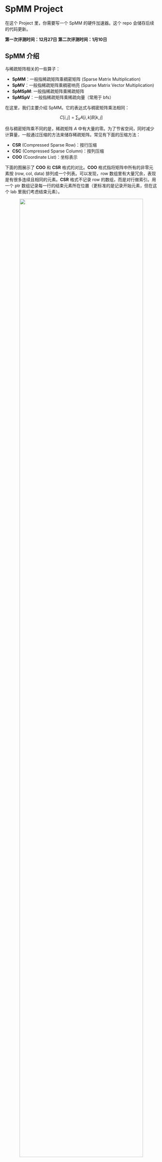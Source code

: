 # SpMM Project

在这个 Project 里，你需要写一个 SpMM 的硬件加速器。这个 repo 会储存后续的代码更新。

**第一次评测时间：12月27日**
**第二次评测时间：1月10日**

## SpMM 介绍

与稀疏矩阵相关的一些算子：

* **SpMM**：一般指稀疏矩阵乘稠密矩阵 (Sparse Matrix Multiplication)
* **SpMV**：一般指稀疏矩阵乘稠密响亮 (Sparse Matrix Vector Multiplication)
* **SpMSpM**: 一般指稀疏矩阵乘稀疏矩阵
* **SpMSpV**：一般指稀疏矩阵乘稀疏向量（常用于 bfs）

在这里，我们主要介绍 SpMM。它的表达式与稠密矩阵乘法相同：

$$
C[i,j] = \sum_{k} A[i,k] B[k, j]
$$

但与稠密矩阵乘不同的是，稀疏矩阵 $A$ 中有大量的零。为了节省空间，同时减少计算量，一般通过压缩的方法来储存稀疏矩阵。常见有下面的压缩方法：

* **CSR** (Compressed Sparse Row)：按行压缩
* **CSC** (Compressed Sparse Column)：按列压缩
* **COO** (Coordinate List)：坐标表示

下面的图展示了 **COO** 和 **CSR** 格式的对比。**COO** 格式指将矩阵中所有的非零元素按 (row, col, data) 排列成一个列表。可以发现，row 数组里有大量冗余，表现是有很多连续且相同的元素。**CSR** 格式不记录 row 的数组，而是对行做索引。用一个 ptr 数组记录每一行的结束元素所在位置（更标准的是记录开始元素，但在这个 lab 里我们考虑结束元素）。

<div align='center'>
<img src='figs/image-2.png' width='90%'/>
</div>

在上图的 **CSR** 格式中，第 i 行的元素的储存在 `ptr[i - 1] + 1 ~ ptr[i]` 的闭区间里。

根据输入格式、矩阵稀疏度的不同，有主要有下面的几类稀疏矩阵乘方法：

* **Row Based**: 每次将稀疏矩阵 $A$ 中的一个数与 $B$ 的一行相乘，适合 $B$ 很宽的场景
* **Inner Product**: 每次将稀疏矩阵 $A$ 的一行与 $B$ 的一列相乘，适合非零元个数适中的场景
* **Outer Product**: 每次将稀疏矩阵 $A$ 的一列与 $B$ 的一行相乘，适合非零元个数极其少的场景

在这个 lab 里我们实现 **Inner Product** 的方法。

## Project 介绍

### 总体介绍

在这个 Project 中，你需要写一个 SpMM 加速器，该加速器能够支持一个 NxN 的稀疏矩阵和一个 NxN 的稠密矩阵的乘法。该加速器的架构如下图所示：

![](figs/image-3.png)

加速器分成 PE 阵列，PE 和 规约单元三个层次。其中，规约单元有上面三种不同的实现方案。完成这个 Project 大致分成三个步骤：

1. **规约单元**：实现一个结构，它能够支持求序列的部分和
2. **PE 单元**：用加法树实现一个 SpMV，计算稀疏矩阵乘以稠密向量
3. **PE 阵列**：将稠密矩阵的每一列分别分给每个 PE，并实现 Buffer/Stationary 等功能，构成一个完整的加速器

### 规约单元

$A$ 矩阵是稀疏的，每一轮读入的 $N$ 个值可能覆盖了多行，如下图所示，当 PE 的宽度为 4 的时候，第一次读入会算出 A 的前两行的结果：

<div align='center'>
<img src='figs/image-4.png' width='60%'>
</div>

此时，不能按照稠密矩阵乘法的方法计算总和，而应该按照每一行计算部分和。为了计算这样的部分和，需要用特殊的结构，比如：

* PfxSum：硬件前缀和，可以计算每个元素结尾的前缀和
* FAN Network：参考论文 [SIGMA: A Sparse and Irregular GEMM Accelerator with Flexible Interconnects for DNN Training](https://doi.org/10.1109/HPCA47549.2020.00015)

在本次 lab 里，规约单元的接口如下所示。其中 `split[i]` 为 1 表示第 i 个元素和 i+1 号元素在不同的行，`out_idx[i]` 表示输出第 i 位的部分和所在的位置。例如，在上图的离子中 `out_idx[1] = 2`，表示输出序列的第 1 个数 `F` 应该对应部分和序列中第 2 个元素，即 `cC` 下面的 `F`。

```verilog
module RedUnit(
    input   logic               clock,
                                reset,
    input   data_t              data[`N-1:0],
    input   logic               split[`N-1:0],
    input   logic [`lgN-1:0]    out_idx[`N-1:0],
    output  data_t              out_data[`N-1:0],
    output  int                 delay
);
```

RedUnit 必须是完全流水线的。也就是说，每个周期给定的输入会在固定一个延迟后输出。在实现中用 `delay` 输出来告诉 testbench 流水线延迟是多少。例如，你可以通过下面的代码来告诉 testbench 其 delay 是 4。

```verilog
assign delay = 4;
```

### PE

PE 将规约单元，内积单元，和相关的胶水逻辑整合到一起，构成一个能计算 SpMV 的基本结构。与 Reduction Unit 不同，PE 将直接接受 CSR 格式的稀疏矩阵作为输入。PE 内部需要实现将 CSR 格式转换成 RedUnit 能够支持的编码的方式。PE 的输入输出接口如下面所示：`lhs_start` 表示左矩阵的开始信号，`rhs` 表示稠密向量。

```verilog
module PE(
    input   logic               clock,
                                reset,
    input   logic               lhs_start,
    input   logic [`dbLgN-1:0]  lhs_ptr [`N-1:0],
    input   logic [`lgN-1:0]    lhs_col [`N-1:0],
    input   data_t              lhs_data[`N-1:0],
    input   data_t              rhs[`N-1:0],
    output  data_t              out[`N-1:0],
    output  int                 delay
);
```

时序图如下所示，在 `start` 的同时，输入 `ptr` 和第一部分的数据。接着继续输入 `lhs` 矩阵的其他值。在经过 `delay` 个 cycle 后，依次输出结果。第一次输出的 `o[0]` 包括了 `c[3:0]` 对应的行的结果。输出的周期数和 lhs_col 的输入的周期数是一样的。在读入 `lhs` 的时候，`rhs` 也会同时读入，读入过程中 `rhs` 的值保持不变。

<!--
{signal: [
  {name: 'clk',       wave: 'p....|.....'},
  {name: 'lhs_start', wave: '010..|.....'},
  {name: 'lhs_ptr',   wave: 'x3x..|.....', data: ['ptr']},
  {name: 'lhs_col',   wave: 'x333x|.....', data: ['c[3:0]', 'c[7:4]', '...', '...']},
  {name: 'lhs_data',  wave: 'x333x|.....', data: ['d[3:0]', 'd[7:4]', '...', '...']},
  {name: 'rhs',       wave: 'x3..x|.....', data: ['rhs']},
  {name: 'out',       wave: 'x....|333x.', data: ['o[0]', 'o[1]', 'o[2]']}
]}
-->

![](figs/image-9.png)

**Halo Adder**：在计算部分和的时候，经常会出现一个 `row` 的值被拆成两部分的情况。我们可以将上一个周期的最后段部分和储存下来，delay 一个周期后加到下一个周期部分和的第一段上。
* 稀疏矩阵是 NxN 的，稀疏矩阵的一行最多被拆成两段，而不会是三段。Halo Adder 里只需要保存一个元素。

### PE 阵列

PE 阵列将多个 PE 堆叠在一起，构成一个能够计算稀疏矩阵乘的结构。PE 阵列将 B 矩阵拆分成 N 列，每一列交给一个 PE 计算，再将各个 PE 的输出整合起来得到最终的输出。

```verilog
module SpMM(
    input   logic               clock,
                                reset,
    /* 输入在各种情况下是否 ready，ns：通常情况，ws：weight-stationary，os：output stationary */
    output  logic               lhs_ready_ns,
                                lhs_ready_ws,
                                lhs_ready_os,
                                lhs_ready_wos,
    input   logic               lhs_start,
    /* 如果是 weight-stationary, 这次使用的 rhs 将保留到下一次 */
                                lhs_ws,
    /* 如果是 output-stationary, 将这次的结果加到上次的 output 里 */
                                lhs_os,
    input   logic [`dbLgN-1:0]  lhs_ptr [`N-1:0],
    input   logic [`lgN-1:0]    lhs_col [`N-1:0],
    input   data_t              lhs_data[`N-1:0],
    output  logic               rhs_ready,
    input   logic               rhs_start,
    input   data_t              rhs_data [3:0][`N-1:0],
    output  logic               out_ready,
    input   logic               out_start,
    output  data_t              out_data [3:0][`N-1:0],
    output  int                 num_el
);
```

下面给出了 PE 阵列通常计算矩阵乘法的时序图。最开始，rhs 的 buffer 是空的，阵列首先读入 rhs。当 rhs 读入完成，rhs buffer 非空的时候，允许输入 lhs。输入 lhs 后立刻开始计算，并在一段时间后放到 output buffer 里面。最后，再一次性将 output buffer 的矩阵输出。注意，**稠密矩阵输入/输出的基本单位是 4 行**。

* 稠密矩阵会经过 N/4 个周期完成输入/输出，第 i 个周期输入 [i+3:i] 行的元素，第一个周期 start 信号为 1
* 写移位寄存器的时候，请注意方向，先输入/输出的是第一行，不是最后一行

<!--
{signal: [
  ['Rhs',
   {name: 'rhs_ready',    wave: '010.......|.....'},
   {name: 'rhs_start',    wave: '010.......|.....'},
   {name: 'rhs_data',     wave: 'x3...x....|.....', data: ['rhs']},
  ],
  ['Lhs',
   {name: 'lhs_ready_ns', wave: '0....10...|.....'},
   {name: 'lhs_start',    wave: '0....10...|.....'},
   {name: 'lhs_ptr',      wave: 'x....4x...|.....', data: ['ptr']},
   {name: 'lhs_col',      wave: 'x....4...x|.....', data: ['col']},
   {name: 'lhs_data',     wave: 'x....4...x|.....', data: ['data']},
  ],
  ['Out',
   {name: 'out_ready',    wave: '0.........|10...'},
   {name: 'out_start',    wave: '0.........|10...'},
   {name: 'out_data',     wave: '0.........|5...x', data: ['out']}
  ]
]}
-->

![](figs/image-10.png)

阵列除了支持通常的 SpMM 外，还需要支持 Weight Stationary 和 Output Stationary

* Weight Stationary 指在计算下一次 A * B 的时候，B 矩阵没有发生变化，不需要重复读入
* Output Stationary 指在这次计算中，直接将 A * B 加到上一次的输出矩阵中

为了进一步增大阵列的吞吐量，可以将 rhs buffer 和 output buffer 实现为 double buffer。保证在计算的同时，也可以读入下一次计算的输入数据。

## 测试与评分

此次 project 根据实现的功能和参数化能力打分。参数化指可以通过修改 N 的值，自动生成出合法的硬件。

### 接口与编码规定

`RedUnit`, `PE`, `SpMM` 的输入输出接口已经在 `SpMM.sv` 里写好了。你可以随意为接口添加新的输出或输入，测试脚本会忽略添加的输入和输出。

输入数据的格式为 `data_t`，它被定义成了一个 struct。请保证 `data_t` 的加法和乘法计算具有 1 cycle 的 delay。你可以用 `add_` 和 `mul_` 模块来实现加法和乘法。

```verilog
typedef struct packed { logic [`W-1:0] data; } data_t;
```

在这次 project 中，我们用宏来实现参数化：

```verilog
`ifndef N
`define N              16
`endif
`define lgN     ($clog2(`N))
`define dbLgN (2*$clog2(`N))
```

### 测试方法

助教已经为你们写好了一些 testbench 和 自动化脚本。

```shell
make N=16 RedUnit
make N=16 PE
make N=16 SpMM
```

运行 `make` 会生成类似下面的路径结构：

```shell
trace
├── PE
│   ├── 01-full.vcd
│   ├── 02-half.vcd     # 波形文件
│   ├── run.log         # 输出文件，见下一节
│   └── wave.gtkw       # gtkwave 配置文件
├── RedUnit
│   ├── 01-single.vcd
│   ├── 02-full.vcd
│   ├── run.log
│   └── wave.gtkw
└── SpMM
    ├── 01-ns-onepass.vcd
    ├── 02-rhs-dbbuf.vcd
    ├── run.log
    └── wave.gtkw
```

#### 调试输出

如果某些测试点 fail，测试脚本会将错误的程序输出出来。下面是 reduction unit 的调试输出，`|` 分隔了部分和的区间：

> ```raw
> Err:         0      1      2      3   
>   Data:     16  | 110  | 253    146  |
>   PSum:     16  | 110  |        143  |
>   OutIdx:    0      1      3      2   
>   Expect:   16    110    143          
>   Get:       0      0      0      0   
> ```

下面是 PE 的调试输出，每个错误的数据会将稀疏矩阵和向量展示出来：

> ```raw
> Error in trace/PE/13-rand.vcd
> MAT[ 0]:    8    1    9         |   1
> MAT[ 1]:         3              |   1
> MAT[ 2]:                   8    |   1
> MAT[ 3]:         4    7    6    |   1
> got prod:   0    0    0    0 
> expect:    18    3    8   17 
> ```

#### 查看波形

助教已经为你写了一个自动脚本，里面预设了重要的输入输出信号，用下面的命令启动 gtkwave：

```shell
./gtkwave.sh trace/RedUnit/01-single.vcd
```

![](figs/image.png)

### 评分标准

评分按照功能分数和性能分数给定，下发的测试点只是占最终测试点的一部分。

* 功能分数：加速器的每个功能根据实现难度，赋予一定分数
* 性能分数：即使实现了某个功能，但没有达到其应有的 latency / throughput，会失去这个分数

60 分的部分：没有stationary，稀疏矩阵 A 是稠密的。也就是说 A 每次读一整行，且刚好是一行。你可以直接忽略 ptr, col 的输入，规约单元只实现一个加法树。

下面给出功能分数列表（暂定），后续可能根据同学们的实现情况修改。

|       | tree | pfxsum | fan | halo | dbbuf | wei-sta | out-sta |
| ----- | ---- | ------ | --- | ---- | ----- | ------- | ------- |
| N=16  | 0    | 8      | 14  | 4    | 4     | 4       | 4       |
| N=any | 2    | 12     | 20  | 5    | 5     | 5       | 5       |

* tree, pfxsum, fan：Reduction Unit 的实现方法（三选一）
* halo：PE 里实现 halo adder，支持跨边界求和
* dbbuf：rhs buf 和 output buf 支持双 buffer
* wei-sta, out-sta：支持两种 stationary 模式

N=any 保证 N 是 2 的幂，且大于等于 4。有时候，你可能实现了某个模块的 N=16 版本，另一个模块的 N=any 版本。你可以用 `generate if` 来做分割：

```verilog
module RedUnit(...);
generate
    if(`N == 16) RedUnit_16 rdu(.*);
    else RedUnit_any rdu(.*);
endgenerate
endmodule
```

下面给一个建议的实现顺序：

1. 60 分：走通基本路线
2. 72 分：pfxsum
3. 77 分：pfxsum + halo
4. 82 分：pfxsum + halo + dbbuf
5. 87 分：pfxsum + halo + dbbuf + wei-sta
6. 92 分：pfxsum + halo + dbbuf + wei-sta + out-sta
7. 94 分：fan(n=16) + halo + dbbuf + wei-sta + out-sta
8. 100 分：fan(any) + halo + dbbuf + wei-sta + out-sta

### 提交时间

两周后第一次评测，评测 60 分的版本，四周后第二次评测，评测剩下的 40 分。

60 分的版本要求：每个 testbench 的第一个测试点能够通过

* redunit 能够计算全部和，可以用加法树实现
* PE 能够正常得将数据交给 redunit
* PE 阵列能够读入右矩阵，读入左矩阵，完成一次计算，然后输出

**第一次评测时间：12月27日**
**第二次评测时间：1月10日**
